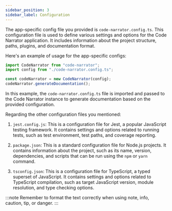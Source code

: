 ```yaml
---
sidebar_position: 3
sidebar_label: Configuration
---
```


The app-specific config file you provided is `code-narrator.config.ts`. This configuration file is used to define various settings and options for the Code Narrator application. It includes information about the project structure, paths, plugins, and documentation format.

Here's an example of usage for the app-specific configs:

```typescript
import CodeNarrator from "code-narrator";
import config from "./code-narrator.config.ts";

const codeNarrator = new CodeNarrator(config);
codeNarrator.generateDocumentation();
```

In this example, the `code-narrator.config.ts` file is imported and passed to the Code Narrator instance to generate documentation based on the provided configuration.

Regarding the other configuration files you mentioned:

1. `jest.config.js`: This is a configuration file for Jest, a popular JavaScript testing framework. It contains settings and options related to running tests, such as test environment, test paths, and coverage reporting.

2. `package.json`: This is a standard configuration file for Node.js projects. It contains information about the project, such as its name, version, dependencies, and scripts that can be run using the `npm` or `yarn` command.

3. `tsconfig.json`: This is a configuration file for TypeScript, a typed superset of JavaScript. It contains settings and options related to TypeScript compilation, such as target JavaScript version, module resolution, and type checking options.

:::note
Remember to format the text correctly when using note, info, caution, tip, or danger.
:::
